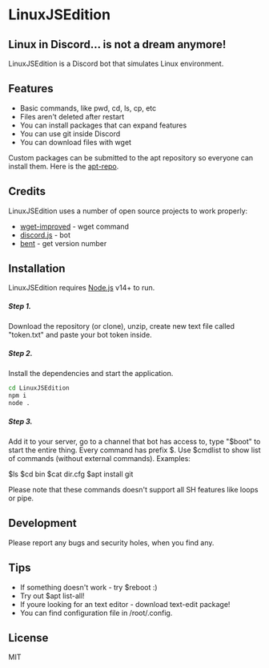 # LinuxJSEdition
## Linux in Discord... is not a dream anymore!

LinuxJSEdition is a Discord bot that simulates Linux environment.

## Features

- Basic commands, like pwd, cd, ls, cp, etc
- Files aren't deleted after restart
- You can install packages that can expand features
- You can use git inside Discord
- You can download files with wget

Custom packages can be submitted to the apt repository so everyone can install them. Here is the [apt-repo].

## Credits

LinuxJSEdition uses a number of open source projects to work properly:

- [wget-improved] - wget command
- [discord.js] - bot
- [bent] - get version number

## Installation

LinuxJSEdition requires [Node.js](https://nodejs.org/) v14+ to run.

##### Step 1.
Download the repository (or clone), unzip, create new text file called "token.txt" and paste your bot token inside.
##### Step 2.
Install the dependencies and start the application.

```sh
cd LinuxJSEdition
npm i
node .
```

##### Step 3.
Add it to your server, go to a channel that bot has access to, type "$boot" to start the entire thing.
Every command has prefix $.
Use $cmdlist to show list of commands (without external commands).
Examples:

$ls
$cd bin
$cat dir.cfg
$apt install git

Please note that these commands doesn't support all SH features like loops or pipe.
## Development
Please report any bugs and security holes, when you find any.

## Tips
- If something doesn't work - try $reboot :)
- Try out $apt list-all!
- If youre looking for an text editor - download text-edit package!
- You can find configuration file in /root/.config.

## License

MIT

   [apt-repo]: <https://github.com/Davilarek/apt-repo>
   [wget-improved]: <https://github.com/bearjaws/node-wget>
   [discord.js]: <https://github.com/discordjs/discord.js/>
   [console-title]: <https://github.com/daguej/node-console-title>
   [dill]: <https://github.com/joemccann/dillinger>
   [git-repo-url]: <https://github.com/joemccann/dillinger.git>
   [node.js]: <http://nodejs.org>
   [bent]: <https://github.com/mikeal/bent>
